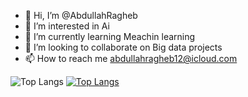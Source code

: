 - 👋 Hi, I’m @AbdullahRagheb
- 👀 I’m interested in Ai 
- 🌱 I’m currently learning Meachin learning
- 💞️ I’m looking to collaborate on Big data projects 
- 📫 How to reach me abdullahragheb12@icloud.com

![Top Langs](https://github-readme-stats.vercel.app/api/top-langs/?username=AbdullahRagheb&hide=JupyterNotebook&theme=tokyonight)
[![Top Langs](https://github-readme-stats.vercel.app/api?username=AbdullahRagheb&theme=tokyonight&show_icons=True)](https://github.com/AbdullahRagheb)
